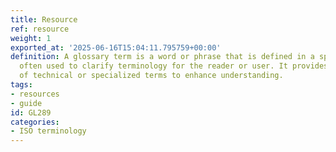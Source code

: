 ```yaml
---
title: Resource
ref: resource
weight: 1
exported_at: '2025-06-16T15:04:11.795759+00:00'
definition: A glossary term is a word or phrase that is defined in a specific context,
  often used to clarify terminology for the reader or user. It provides an explanation
  of technical or specialized terms to enhance understanding.
tags:
- resources
- guide
id: GL289
categories:
- ISO terminology
---
```


